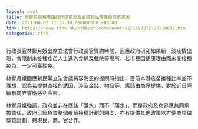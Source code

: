 ```yaml
---
layout: post
title: 林鄭月娥稱應由商界提供涉及金錢物品等接種疫苗誘因
date: 2021-06-02 11:33:39.000000000 +08:00
link: https://news.rthk.hk/rthk/ch/component/k2/1593872-20210602.htm
categories: rthk
---
```


行政長官林鄭月娥出席立法會行政長官質詢時間，回應政府研究如果新一波疫情出現，會限制未接種疫苗人士進入食肆及戲院等場所，若市民因健康理由而未能接種疫苗，一定可獲豁免。

林鄭月娥回應新民黨立法會議員容海恩的提問時指出，目前本港疫苗接種比率並不理想，認為若提供直接的誘因，涉及金錢、物品等，應該由商界提供，對於近日陸續有商界響應感到高興。

林鄭月娥強調，政府並非在應該「落水」而不「落水」，而是政府及商界應共同承擔責任，政府已經負責整個疫苗接種計劃的開支，亦有提供其他政策以方便商界做獎賞計劃，體現民、商、官合作。
